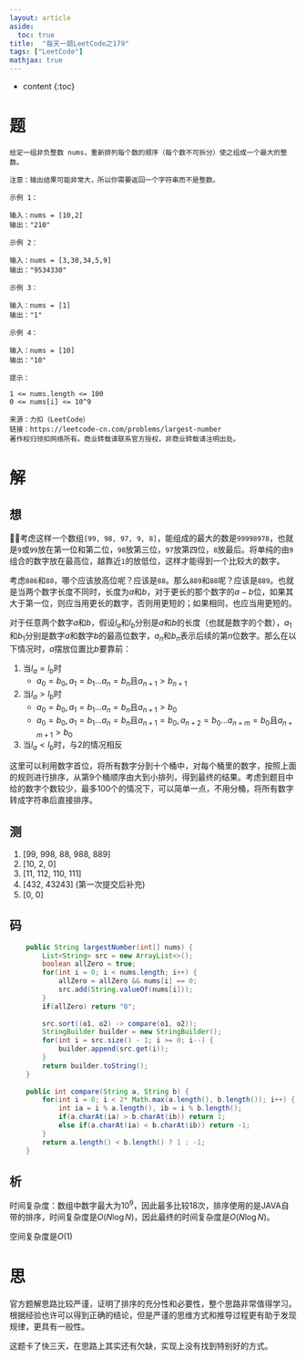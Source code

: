 ```yaml
---
layout: article
aside:
  toc: true
title:  "每天一题LeetCode之179"
tags: ["LeetCode"]
mathjax: true
---
```

* content
{:toc}

# 题
```
给定一组非负整数 nums，重新排列每个数的顺序（每个数不可拆分）使之组成一个最大的整数。

注意：输出结果可能非常大，所以你需要返回一个字符串而不是整数。

示例 1：

输入：nums = [10,2]
输出："210"

示例 2：

输入：nums = [3,30,34,5,9]
输出："9534330"

示例 3：

输入：nums = [1]
输出："1"

示例 4：

输入：nums = [10]
输出："10"
 
提示：

1 <= nums.length <= 100
0 <= nums[i] <= 10^9

来源：力扣（LeetCode）
链接：https://leetcode-cn.com/problems/largest-number
著作权归领扣网络所有。商业转载请联系官方授权，非商业转载请注明出处。
```

# 解

## 想
考虑这样一个数组`[99, 98, 97, 9, 8]`，能组成的最大的数是`99998978`，也就是`9`或`99`放在第一位和第二位，`98`放第三位，`97`放第四位，`8`放最后。将单纯的由`9`组合的数字放在最高位，越靠近`1`的放低位，这样才能得到一个比较大的数字。

考虑`886`和`88`，哪个应该放高位呢？应该是`88`。那么`889`和`88`呢？应该是`889`。也就是当两个数字长度不同时，长度为$a$和$b$，对于更长的那个数字的$a-b$位，如果其大于第一位，则应当用更长的数字，否则用更短的；如果相同，也应当用更短的。

对于任意两个数字$a$和$b$，假设$l_a$和$l_b$分别是$a$和$b$的长度（也就是数字的个数），$a_1$和$b_1$分别是数字$a$和数字$b$的最高位数字，$a_n$和$b_n$表示后续的第$n$位数字。那么在以下情况时，$a$摆放位置比$b$要靠前：
1. 当$l_a=l_b$时
    - $a_0=b_0,a_1=b_1...a_n=b_n$且$a_{n+1} > b_{n+1}$
2. 当$l_a>l_b$时
    - $a_0=b_0,a_1=b_1...a_n=b_n$且$a_{n+1}>b_0$
    - $a_0=b_0,a_1=b_1...a_n=b_n$且$a_{n+1}=b_0,a_{n+2}=b_0...a_{n+m}=b_0$且$a_{n+m+1}>b_0$
3. 当$l_a<l_b$时，与2的情况相反

这里可以利用数字首位，将所有数字分到十个桶中，对每个桶里的数字，按照上面的规则进行排序，从第9个桶顺序由大到小排列，得到最终的结果。考虑到题目中给的数字个数较少，最多100个的情况下，可以简单一点，不用分桶，将所有数字转成字符串后直接排序。

## 测
1. [99, 998, 88, 988, 889]
2. [10, 2, 0]
3. [11, 112, 110, 111]
4. [432, 43243] (第一次提交后补充)
5. [0, 0]

## 码
```JAVA
    public String largestNumber(int[] nums) {
        List<String> src = new ArrayList<>();
        boolean allZero = true;
        for(int i = 0; i < nums.length; i++) {
            allZero = allZero && nums[i] == 0;
            src.add(String.valueOf(nums[i]));
        }
        if(allZero) return "0";
        
        src.sort((o1, o2) -> compare(o1, o2));
        StringBuilder builder = new StringBuilder();
        for(int i = src.size() - 1; i >= 0; i--) {
            builder.append(src.get(i));
        }
        return builder.toString();
    }
    
    public int compare(String a, String b) {
        for(int i = 0; i < 2* Math.max(a.length(), b.length()); i++) {
            int ia = i % a.length(), ib = i % b.length();
            if(a.charAt(ia) > b.charAt(ib)) return 1;
            else if(a.charAt(ia) < b.charAt(ib)) return -1;
        }
        return a.length() < b.length() ? 1 : -1;
    }

```

## 析
时间复杂度：数组中数字最大为$10^9$，因此最多比较18次，排序使用的是JAVA自带的排序，时间复杂度是$O(N \log N)$，因此最终的时间复杂度是$O(N \log N)$。

空间复杂度是$O(1)$

# 思
官方题解思路比较严谨，证明了排序的充分性和必要性，整个思路非常值得学习。根据经验也许可以得到正确的结论，但是严谨的思维方式和推导过程更有助于发现规律，更具有一般性。

这题卡了快三天，在思路上其实还有欠缺，实现上没有找到特别好的方式。